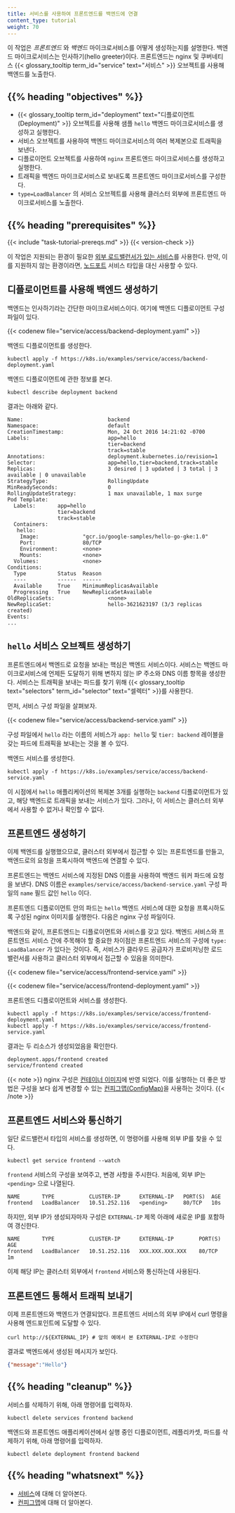 ```yaml
---
title: 서비스를 사용하여 프론트엔드를 백엔드에 연결
content_type: tutorial
weight: 70
---
```


<!-- overview -->

이 작업은 _프론트엔드_ 와 _백엔드_ 마이크로서비스를 어떻게 생성하는지를 설명한다. 백엔드
마이크로서비스는 인사하기(hello greeter)이다. 프론트엔드는 nginx 및 쿠버네티스
{{< glossary_tooltip term_id="service" text="서비스" >}} 오브젝트를 사용해 백엔드를 노출한다.

## {{% heading "objectives" %}}

* {{< glossary_tooltip term_id="deployment" text="디플로이먼트(Deployment)" >}} 오브젝트를 사용해
  샘플 `hello` 백엔드 마이크로서비스를 생성하고 실행한다.
* 서비스 오브젝트를 사용하여 백엔드 마이크로서비스의 여러 복제본으로 트래픽을 보낸다.
* 디플로이먼트 오브젝트를 사용하여 `nginx` 프론트엔드 마이크로서비스를 생성하고 실행한다.
* 트래픽을 백엔드 마이크로서비스로 보내도록 프론트엔드 마이크로서비스를 구성한다.
* `type=LoadBalancer` 의 서비스 오브젝트를 사용해 클러스터 외부에 프론트엔드 마이크로서비스를
  노출한다.

## {{% heading "prerequisites" %}}

{{< include "task-tutorial-prereqs.md" >}} {{< version-check >}}

이 작업은
지원되는 환경이 필요한
[외부 로드밸런서가 있는 서비스](/docs/tasks/access-application-cluster/create-external-load-balancer/)를 사용한다. 만약, 이를 지원하지 않는 환경이라면, [노드포트](/ko/docs/concepts/services-networking/service/#nodeport) 서비스 타입을
대신 사용할 수 있다.

<!-- lessoncontent -->

## 디플로이먼트를 사용해 백엔드 생성하기

백엔드는 인사하기라는 간단한 마이크로서비스이다. 여기에 백엔드 디플로이먼트
구성 파일이 있다.

{{< codenew file="service/access/backend-deployment.yaml" >}}

백엔드 디플로이먼트를 생성한다.

```shell
kubectl apply -f https://k8s.io/examples/service/access/backend-deployment.yaml
```

백엔드 디플로이먼트에 관한 정보를 본다.

```shell
kubectl describe deployment backend
```

결과는 아래와 같다.

```
Name:                           backend
Namespace:                      default
CreationTimestamp:              Mon, 24 Oct 2016 14:21:02 -0700
Labels:                         app=hello
                                tier=backend
                                track=stable
Annotations:                    deployment.kubernetes.io/revision=1
Selector:                       app=hello,tier=backend,track=stable
Replicas:                       3 desired | 3 updated | 3 total | 3 available | 0 unavailable
StrategyType:                   RollingUpdate
MinReadySeconds:                0
RollingUpdateStrategy:          1 max unavailable, 1 max surge
Pod Template:
  Labels:       app=hello
                tier=backend
                track=stable
  Containers:
   hello:
    Image:              "gcr.io/google-samples/hello-go-gke:1.0"
    Port:               80/TCP
    Environment:        <none>
    Mounts:             <none>
  Volumes:              <none>
Conditions:
  Type          Status  Reason
  ----          ------  ------
  Available     True    MinimumReplicasAvailable
  Progressing   True    NewReplicaSetAvailable
OldReplicaSets:                 <none>
NewReplicaSet:                  hello-3621623197 (3/3 replicas created)
Events:
...
```

## `hello` 서비스 오브젝트 생성하기
프론트엔드에서 백엔드로 요청을 보내는 핵심은 백엔드
서비스이다. 서비스는 백엔드 마이크로서비스에 언제든 도달하기 위해
변하지 않는 IP 주소와 DNS 이름 항목을 생성한다. 서비스는
트래픽을 보내는 파드를 찾기 위해
{{< glossary_tooltip text="selectors" term_id="selector" text="셀렉터" >}}를 사용한다.

먼저, 서비스 구성 파일을 살펴보자.

{{< codenew file="service/access/backend-service.yaml" >}}

구성 파일에서 `hello` 라는 이름의 서비스가 `app: hello` 및 `tier: backend` 레이블을 갖는
파드에 트래픽을 보내는는 것을 볼 수 있다.

백엔드 서비스를 생성한다.

```shell
kubectl apply -f https://k8s.io/examples/service/access/backend-service.yaml
```

이 시점에서 `hello` 애플리케이션의 복제본 3개를 실행하는 `backend`
디플로이먼트가 있고, 해당 백엔드로 트래픽을 보내는 서비스가 있다. 그러나, 이
서비스는 클러스터 외부에서 사용할 수 없거나 확인할 수 없다.

## 프론트엔드 생성하기

이제 백엔드를 실행했으므로, 클러스터 외부에서 접근할 수 있는
프론트엔드를 만들고, 백엔드로의 요청을 프록시하여 백엔드에 연결할 수 있다.

프론트엔드는 백엔드 서비스에 지정된 DNS 이름을 사용하여 백엔드
워커 파드에 요청을 보낸다. DNS 이름은
`examples/service/access/backend-service.yaml` 구성 파일의
`name` 필드 값인 `hello` 이다.

프론트엔드 디플로이먼트 안의 파드는 `hello` 백엔드 서비스에 대한 요청을
프록시하도록 구성된 nginx 이미지를 실행한다. 다음은 nginx 구성 파일이다.

백엔드와 같이, 프론트엔드는 디플로이먼트와 서비스를 갖고 있다. 백엔드
서비스와 프론트엔드 서비스 간에 주목해야 할 중요한 차이점은 프론트엔드
서비스의 구성에 `type: LoadBalancer` 가 있다는 것이다. 즉,
서비스가 클라우드 공급자가 프로비저닝한 로드 밸런서를 사용하고
클러스터 외부에서 접근할 수 있음을 의미한다.

{{< codenew file="service/access/frontend-service.yaml" >}}

{{< codenew file="service/access/frontend-deployment.yaml" >}}

프론트엔드 디플로이먼트와 서비스를 생성한다.

```shell
kubectl apply -f https://k8s.io/examples/service/access/frontend-deployment.yaml
kubectl apply -f https://k8s.io/examples/service/access/frontend-service.yaml
```

결과는 두 리소스가 생성되었음을 확인한다.

```
deployment.apps/frontend created
service/frontend created
```

{{< note >}}
nginx 구성은 [컨테이너 이미지](/examples/service/access/Dockerfile)에
반영 되었다. 이를 실행하는 더 좋은 방법은
구성을
보다 쉽게 변경할
수 있는 [컨피그맵(ConfigMap)](/docs/tasks/configure-pod-container/configure-pod-configmap/)을 사용하는 것이다.
{{< /note >}}

## 프론트엔드 서비스와 통신하기

일단 로드밸런서 타입의 서비스를 생성하면, 이 명령어를
사용해 외부 IP를 찾을 수 있다.

```shell
kubectl get service frontend --watch
```

`frontend` 서비스의 구성을 보여주고, 변경 사항을
주시한다. 처음에, 외부 IP는 `<pending>` 으로 나열된다.

```
NAME       TYPE           CLUSTER-IP      EXTERNAL-IP   PORT(S)  AGE
frontend   LoadBalancer   10.51.252.116   <pending>     80/TCP   10s
```

하지만, 외부 IP가 생성되자마자 구성은
`EXTERNAL-IP` 제목 아래에 새로운 IP를 포함하여 갱신한다.

```
NAME       TYPE           CLUSTER-IP      EXTERNAL-IP        PORT(S)  AGE
frontend   LoadBalancer   10.51.252.116   XXX.XXX.XXX.XXX    80/TCP   1m
```

이제 해당 IP는 클러스터 외부에서 `frontend` 서비스와 통신하는데
사용된다.

## 프론트엔드 통해서 트래픽 보내기

이제 프론트엔드와 백엔드가 연결되었다. 프론트엔드 서비스의 외부 IP에서
curl 명령을 사용해 엔드포인트에 도달할 수 있다.

```shell
curl http://${EXTERNAL_IP} # 앞의 예에서 본 EXTERNAL-IP로 수정한다
```

결과로 백엔드에서 생성된 메시지가 보인다.

```json
{"message":"Hello"}
```

## {{% heading "cleanup" %}}

서비스를 삭제하기 위해, 아래 명령어를 입력하자.

```shell
kubectl delete services frontend backend
```

백엔드와 프론트엔드 애플리케이션에서 실행 중인 디플로이먼트, 레플리카셋, 파드를 삭제하기 위해, 아래 명령어를 입력하자.

```shell
kubectl delete deployment frontend backend
```

## {{% heading "whatsnext" %}}

* [서비스](/ko/docs/concepts/services-networking/service/)에 대해 더 알아본다.
* [컨피그맵](/docs/tasks/configure-pod-container/configure-pod-configmap/)에 대해 더 알아본다.
